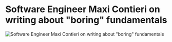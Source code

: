 # Software Engineer Maxi Contieri on writing about "boring" fundamentals

![Software Engineer Maxi Contieri on writing about "boring" fundamentals](Software%20Engineer%20Maxi%20Contieri%20on%20writing%20about%20boring%20fundamentals.gif)
